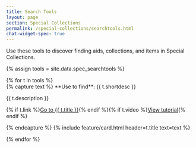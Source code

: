 ```yaml
---
title: Search Tools
layout: page
section: Special Collections
permalink: /special-collections/searchtools.html
chat-widget-spec: true
---
```


Use these tools to discover finding aids, collections, and items in Special Collections.

{% assign tools = site.data.spec_searchtools %}

<div class="row py-3 justify-content-center">
{% for t in tools %}
<div class="col-md-6 text-center">
{% capture text %}
**Use to find**: {{ t.shortdesc }} 

{{ t.description }}

{% if t.link %}<a href="{{ t.link }}" class="btn btn-outline-pride-gold m-1" target="_blank" rel="noopener">Go to {{ t.title }}</a>{% endif %}{% if t.video %}<a href="{{ t.video }}" class="btn btn-outline-payette-blue m-1" target="_blank" rel="noopener">View tutorial</a>{% endif %}

{% endcapture %}
{% include feature/card.html header=t.title text=text %}
</div>
{% endfor %}
</div>